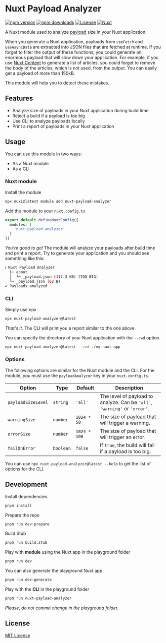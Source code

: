 # Nuxt Payload Analyzer

[![npm version][npm-version-src]][npm-version-href]
[![npm downloads][npm-downloads-src]][npm-downloads-href]
[![License][license-src]][license-href]
[![Nuxt][nuxt-src]][nuxt-href]

A Nuxt module used to analyze [payload](https://nuxt.com/docs/api/nuxt-config#payloadextraction) size in your Nuxt application.

When you generate a Nuxt application, payloads from `useFetch` and `useAsyncData` are extracted into JSON files that are fetched at runtime. If you forget to filter the output of these functions, you could generate an enormous payload that will slow down your application. For example, if you use [Nuxt Content](https://content.nuxt.com) to generate a list of articles, you could forget to remove the body of the articles, which is not used, from the output. You can easily get a payload of more than 150kB.

This module will help you to detect these mistakes.

## Features

- Analyze size of payloads in your Nuxt application during build time
- Reject a build if a payload is too big
- Use CLI to analyze payloads locally
- Print a report of payloads in your Nuxt application

## Usage

You can use this module in two ways:

- As a Nuxt module
- As a CLI

### Nuxt module

Install the module

```bash
npx nuxi@latest module add nuxt-payload-analyzer
```

Add the module to your `nuxt.config.ts`

```ts
export default defineNuxtConfig({
  modules: [
    'nuxt-payload-analyzer'
  ]
})
```

_You're good to go!_ The module will analyze your payloads after build time and print a report. Try to generate your application and you should see something like this:

```bash
ℹ Nuxt Payload Analyzer
  ├─ about
  │  └─ _payload.json (117.3 KB) [TOO BIG]
  └─ _payload.json (62 B)
✔ Payloads analyzed
```

### CLI

Simply use npx

```bash
npx nuxt-payload-analyzer@latest
```

_That's it._ The CLI will print you a report similar to the one above.

You can specify the directory of your Nuxt application with the `--cwd` option.

```bash
npx nuxt-payload-analyzer@latest --cwd ./my-nuxt-app
```

### Options

The following options are similar for the Nuxt module and the CLI. For the module, you must use the `payloadAnalyzer` key in your `nuxt.config.ts`.

| Option | Type | Default | Description |
| --- | --- | --- | --- |
| `payloadSizeLevel` | `string` | `'all'` | The level of payload to analyze. Can be `'all'`, `'warning'` or `'error'`. |
| `warningSize` | `number` | `1024 * 50` | The size of payload that will trigger a warning. |
| `errorSize` | `number` | `1024 * 100` | The size of payload that will trigger an error. |
| `failOnError` | `boolean` | `false` | If `true`, the build will fail if a payload is too big. |

You can use `npx nuxt-payload-analyzer@latest --help` to get the list of options for the CLI.

## Development

Install dependencies

```bash
pnpm install
```

Prepare the repo

```bash
pnpm run dev:prepare
```

Build Stub

```bash
pnpm run build:stub
```

Play with **module** using the Nuxt app in the playground folder

```bash
pnpm run dev
```

You can also generate the playground Nuxt app

```bash
pnpm run dev:generate
```

Play with the **CLI** in the playground folder

```bash
pnpm run nuxt-payload-analyzer
```

_Please, do not commit change in the playground folder._

## License

[MIT License](./LICENSE)

<!-- Badges -->

[npm-version-src]: https://img.shields.io/npm/v/nuxt-payload-analyzer/latest.svg?style=flat&colorA=18181B&colorB=38bdf8
[npm-version-href]: https://npmjs.com/package/nuxt-payload-analyzer

[npm-downloads-src]: https://img.shields.io/npm/dm/nuxt-payload-analyzer.svg?style=flat&colorA=18181B&colorB=38bdf8
[npm-downloads-href]: https://npmjs.com/package/nuxt-payload-analyzer

[license-src]: https://img.shields.io/npm/l/nuxt-payload-analyzer.svg?style=flat&colorA=18181B&colorB=38bdf8
[license-href]: https://npmjs.com/package/nuxt-payload-analyzer

[nuxt-src]: https://img.shields.io/badge/Nuxt-18181B?logo=nuxt.js
[nuxt-href]: https://nuxt.com
